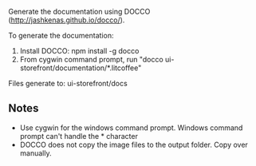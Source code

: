 Generate the documentation using DOCCO (http://jashkenas.github.io/docco/).

To generate the documentation:

1. Install DOCCO: npm install -g docco
2. From cygwin command prompt, run "docco ui-storefront/documentation/*.litcoffee"

Files generate to: ui-storefront/docs


Notes
----
- Use cygwin for the windows command prompt. Windows command prompt can't handle the * character
- DOCCO does not copy the image files to the output folder. Copy over manually.
